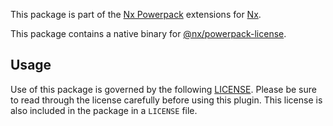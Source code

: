 This package is part of the [Nx Powerpack](https://nx.dev/powerpack) extensions for [Nx](https://nx.dev).

This package contains a native binary for [@nx/powerpack-license](https://www.npmjs.com/package/@nx/powerpack-license).

## Usage

Use of this package is governed by the following [LICENSE](https://nx.dev/powerpack/license). Please be sure to read through the license carefully before using this plugin.
This license is also included in the package in a `LICENSE` file.
